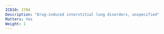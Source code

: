 ```yaml
---
ICD10: J704
Description: "Drug-induced interstitial lung disorders, unspecified"
Matters: Yes
Weight: 1
---
```

